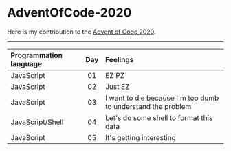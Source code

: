 # AdventOfCode-2020

Here is my contribution to the [Advent of Code 2020](https://adventofcode.com/2020).

---

| Programmation language |  Day  | Feelings                                                     |
| :--------------------- | :---: | :----------------------------------------------------------- |
| JavaScript             |  01   | EZ PZ                                                        |
| JavaScript             |  02   | Just EZ                                                      |
| JavaScript             |  03   | I want to die because I'm too dumb to understand the problem |
| JavaScript/Shell       |  04   | Let's do some shell to format this data                      |
| JavaScript             |  05   | It's getting interesting                                     |
